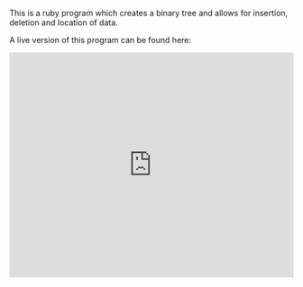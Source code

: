 This is a ruby program which creates a binary tree and allows for insertion, deletion and location of data.

A live version of this program can be found here: 
<iframe height="400px" width="100%" src="https://repl.it/@VincenzoY/binarytree?lite=true" scrolling="no" frameborder="no" allowtransparency="true" allowfullscreen="true" sandbox="allow-forms allow-pointer-lock allow-popups allow-same-origin allow-scripts allow-modals"></iframe>
